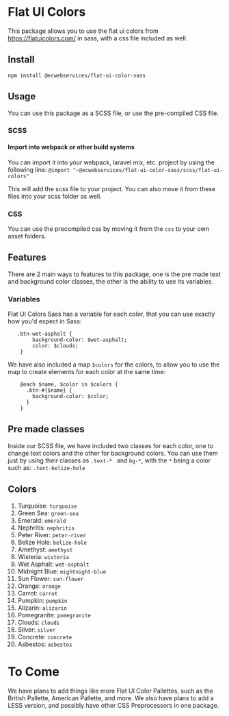 # Flat UI Colors
This package allows you to use the flat ui colors from https://flatuicolors.com/ in sass, with a css file included as well.

## Install
`npm install @ecwebservices/flat-ui-color-sass`

## Usage
You can use this package as a SCSS file, or use the pre-compiled CSS file.

### SCSS

#### Import into webpack or other build systems

You can import it into your webpack, laravel mix, etc. project by using the following line:
`@import "~@ecwebservices/flat-ui-color-sass/scss/flat-ui-colors"`

This will add the scss file to your project. You can also move it from these files into your scss folder as well.

### CSS

You can use the precompiled css by moving it from the `css` to your own asset folders.


## Features

There are 2 main ways to features to this package, one is the pre made text and background color classes, the other is the ability to use its variables. 

### Variables

Flat UI Colors Sass has a variable for each color, that you can use exactly how you'd expect in Sass:

`````
   .btn-wet-asphalt {
        background-color: $wet-asphalt;
        color: $clouds;
    }
`````

We have also included a map `$colors` for the colors, to allow you to use the map to create elements for each color at the same time:

````
    @each $name, $color in $colors {
      .btn-#{$name} {
        background-color: $color;
      }
    }
````

## Pre made classes

Inside our SCSS file, we have included two classes for each color, one to change text colors and the other for background colors. You can use them just by using their classes as `.text-* `  and `bg-*`, with the `*` being a color such as: `.text-belize-hole`


## Colors

1.  Turquoise: `turquoise`
2.  Green Sea: `green-sea`
3.  Emerald: `emerald`
4.  Nephritis: `nephritis`
5.  Peter River: `peter-river`
6.  Belize Hole: `belize-hole`
7.  Amethyst: `amethyst`
8.  Wisteria: `wisteria`
9.  Wet Asphalt: `wet-asphalt`
10.  Midnight Blue: `mightnight-blue`
11. Sun Flower: `sun-flower`
12. Orange: `orange`
13. Carrot: `carrot`
14. Pumpkin: `pumpkin`
15. Alizarin: `alizarin` 
16. Pomegranite: `pomegranite`
17. Clouds: `clouds`
18. Silver: `silver`
19. Concrete: `concrete`
20. Asbestos: `asbestos`

# To Come
We have plans to add things like more Flat UI Color Pallettes, such as the British Pallette, American Pallette, and more. We also have plans to add a LESS version, and possibly have other CSS Preprocessors in one package.
